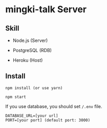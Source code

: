 # mingki-talk Server

## Skill

- Node.js (Server)

- PostgreSQL (RDB)

- Heroku (Host)

## Install

```
npm install (or use yarn)

npm start
```

If you use database, you should set <code>/.env</code> file.

```
DATABASE_URL=[your url]
PORT=[your port] (default port: 3000)
```



